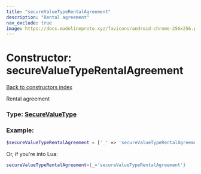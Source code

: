 ```yaml
---
title: "secureValueTypeRentalAgreement"
description: "Rental agreement"
nav_exclude: true
image: https://docs.madelineproto.xyz/favicons/android-chrome-256x256.png
---
```

# Constructor: secureValueTypeRentalAgreement  
[Back to constructors index](index.md)



Rental agreement




### Type: [SecureValueType](../types/SecureValueType.md)


### Example:

```php
$secureValueTypeRentalAgreement = ['_' => 'secureValueTypeRentalAgreement'];
```  


Or, if you're into Lua:

```lua
secureValueTypeRentalAgreement={_='secureValueTypeRentalAgreement'}

```


